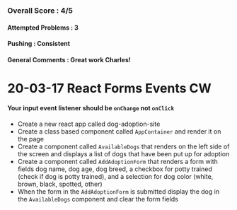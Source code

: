 ### Overall Score : 4/5
#### Attempted Problems : 3
#### Pushing : Consistent
#### General Comments : Great work Charles!
# 20-03-17 React Forms Events CW
#### Your input event listener should be `onChange` not `onClick`
- Create a new react app called dog-adoption-site
- Create a class based component called `AppContainer` and render it on the page
- Create a component called `AvailableDogs` that renders on the left side of the screen and displays a list of dogs that have been put up for adoption
- Create a component called `AddAdoptionForm` that renders a form with fields dog name, dog age, dog breed, a checkbox for potty trained (check if dog is potty trained), and a selection for dog color (white, brown, black, spotted, other)
- When the form in the `AddAdoptionForm` is submitted display the dog in the `AvailableDogs` component and clear the form fields